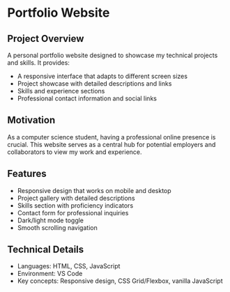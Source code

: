 # Portfolio Website
## Project Overview
A personal portfolio website designed to showcase my technical projects and skills. It provides:
* A responsive interface that adapts to different screen sizes
* Project showcase with detailed descriptions and links
* Skills and experience sections
* Professional contact information and social links

## Motivation
As a computer science student, having a professional online presence is crucial. This website serves as a central hub for potential employers and collaborators to view my work and experience.

## Features
* Responsive design that works on mobile and desktop
* Project gallery with detailed descriptions
* Skills section with proficiency indicators
* Contact form for professional inquiries
* Dark/light mode toggle
* Smooth scrolling navigation

## Technical Details
* Languages: HTML, CSS, JavaScript
* Environment: VS Code
* Key concepts: Responsive design, CSS Grid/Flexbox, vanilla JavaScript





